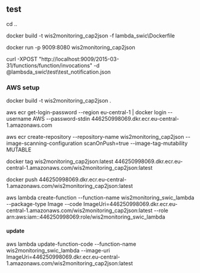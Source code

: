 ## test

cd ..

docker build -t wis2monitoring_cap2json -f lambda_swic\Dockerfile

docker run -p 9009:8080 wis2monitoring_cap2json 

curl -XPOST "http://localhost:9009/2015-03-31/functions/function/invocations" -d @lambsda_swic\test\test_notification.json


### AWS setup

docker build -t wis2monitoring_cap2json .

aws ecr get-login-password --region eu-central-1 | docker login --username AWS --password-stdin 446250998069.dkr.ecr.eu-central-1.amazonaws.com

aws ecr create-repository --repository-name wis2monitoring_cap2json --image-scanning-configuration scanOnPush=true --image-tag-mutability MUTABLE

docker tag wis2monitoring_cap2json:latest 446250998069.dkr.ecr.eu-central-1.amazonaws.com/wis2monitoring_cap2json:latest

docker push 446250998069.dkr.ecr.eu-central-1.amazonaws.com/wis2monitoring_cap2json:latest

aws lambda create-function  --function-name wis2monitoring_swic_lambda --package-type Image  --code ImageUri=446250998069.dkr.ecr.eu-central-1.amazonaws.com/wis2monitoring_cap2json:latest   --role arn:aws:iam::446250998069:role/wis2monitoring_swic_lambda


#### update 


aws lambda update-function-code --function-name wis2monitoring_swic_lambda --image-uri ImageUri=446250998069.dkr.ecr.eu-central-1.amazonaws.com/wis2monitoring_cap2json:latest  